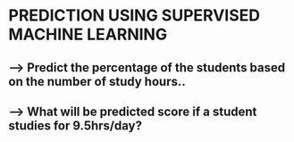 # PREDICTION USING SUPERVISED MACHINE LEARNING
## --> Predict the percentage of the students based on the number of study hours..
## --> What will be predicted score if a student studies for 9.5hrs/day?
